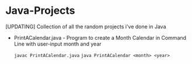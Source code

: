 # Java-Projects

[UPDATING] Collection of all the random projects i've done in Java

* PrintACalendar.java - Program to create a Month Calendar in Command Line with user-input month and year
    
    ```javac PrintACalendar.java```
    ```java PrintACalendar <month> <year>```


